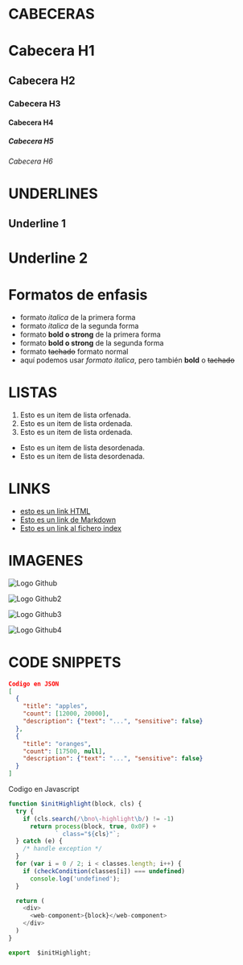 # CABECERAS
# Cabecera H1
## Cabecera H2
### Cabecera H3
#### Cabecera H4
##### Cabecera H5
###### Cabecera H6

# UNDERLINES
Underline 1
-----------

Underline 2
===========

# Formatos de enfasis
- formato *italica* de la primera forma
- formato _italica_ de la segunda forma
- formato **bold o strong** de la primera forma
- formato __bold o strong__ de la segunda forma
- formato ~~tachado~~ formato normal
- aquí podemos usar *formato italica*, pero también **bold** o ~~tachado~~

# LISTAS
1. Esto es un item de lista orfenada.
2. Esto es un item de lista ordenada.
3. Esto es un item de lista ordenada.
- Esto es un item de lista desordenada.
- Esto es un item de lista desordenada.

# LINKS
- <a href="http://google.com">esto es un link HTML</a>
- [Esto es un link de Markdown](http://www.goolge.com)
- [Esto es un link al fichero index](index.html)

# IMAGENES
![Logo Github](https://www.google.com/imgres?imgurl=http%3A%2F%2Fassets.stickpng.com%2Fimages%2F5847f98fcef1014c0b5e48c0.png&imgrefurl=https%3A%2F%2Fwww.stickpng.com%2Fes%2Fimg%2Ficonos-logotipos-emojis%2Fcompanias-technologicas%2Flogo-github&tbnid=5D_mFpC8r-M8dM&vet=12ahUKEwidg4rl0v7pAhWR1uAKHQL1DwMQMygBegUIARCmAQ..i&docid=WVLqwfXUVO4TqM&w=524&h=512&q=logo%20github&ved=2ahUKEwidg4rl0v7pAhWR1uAKHQL1DwMQMygBegUIARCmAQ)

![Logo Github2](http://www.imageflaticon.com/icon/svg725/25231.svg)

![Logo Github3](https://www.google.com/url?sa=i&rct=j&q=&esrc=s&source=imgres&cd=&cad=rja&uact=8&ved=2ahUKEwj6vLXO0_7pAhUsz4UKHXfcBgoQjRx6BAgBEAQ&url=https%3A%2F%2Fwww.stickpng.com%2Fes%2Fimg%2Ficonos-logotipos-emojis%2Fcompanias-technologicas%2Flogo-github&psig=AOvVaw0NqcTotUkN4Wzix32R8vtK&ust=1592132960376234)

![Logo Github4](https//github.com/adam-p/markdown-here/raw/master/src/common/images/icon48.png)


# CODE SNIPPETS
```JSON
Codigo en JSON
[
  {
    "title": "apples",
    "count": [12000, 20000],
    "description": {"text": "...", "sensitive": false}
  },
  {
    "title": "oranges",
    "count": [17500, null],
    "description": {"text": "...", "sensitive": false}
  }
]
```
Codigo en Javascript
```Javascript
function $initHighlight(block, cls) {
  try {
    if (cls.search(/\bno\-highlight\b/) != -1)
      return process(block, true, 0x0F) +
             ` class="${cls}"`;
  } catch (e) {
    /* handle exception */
  }
  for (var i = 0 / 2; i < classes.length; i++) {
    if (checkCondition(classes[i]) === undefined)
      console.log('undefined');
  }

  return (
    <div>
      <web-component>{block}</web-component>
    </div>
  )
}

export  $initHighlight;
```
